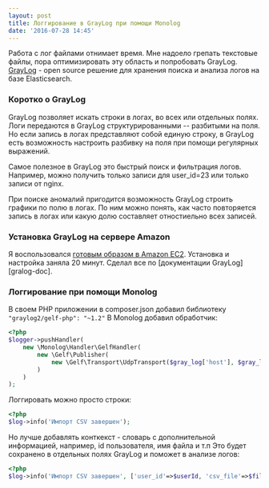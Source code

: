 ```yaml
---
layout: post
title: Логгирование в GrayLog при помощи Monolog
date: '2016-07-28 14:45'
---
```


Работа с лог файлами отнимает время. Мне надоело грепать текстовые файлы,
пора оптимизировать эту область и попробовать GrayLog. [GrayLog][graylog] - open source решение
для хранения поиска и анализа логов на базе Elasticsearch.

### Коротко о GrayLog

GrayLog позволяет искать строки в логах, во всех или отдельных полях. Логи передаются в GrayLog структурированными --
разбитыми на поля. Но если запись в логах представляют собой единую строку, в GrayLog есть возможность настроить разбивку на поля
при помощи регулярных выражений.

Самое полезное в GrayLog это быстрый поиск и фильтрация логов. Например, можно получить только записи для user_id=23 или
только записи от nginx.

При поиске аномалий пригодится возможность GrayLog строить графики по полю в логах. По ним можно понять, как часто повторяется
запись в логах или какую долю составляет отностиельно всех записей.

### Установка GrayLog на сервере Amazon

Я воспользовался [готовым образом в Amazon EC2][graylog-ec2-image]. Установка и настройка заняла 20 минут.
Сделал все по [документации GrayLog][gralog-doc].

### Логгирование при помощи Monolog

В своем PHP приложении в composer.json добавил библиотеку `"graylog2/gelf-php": "~1.2"`
В Monolog добавил обработчик:
```php
<?php
$logger->pushHandler(
    new \Monolog\Handler\GelfHandler(
        new \Gelf\Publisher(
            new \Gelf\Transport\UdpTransport($gray_log['host'], $gray_log['port'])
        )
    )
);
```

Логгировать можно просто строки:
```php
<?php
$log->info('Импорт CSV завершен');
```

Но лучше добавлять конткекст - словарь с дополнительной информацией, например, id пользователя, имя файла и т.п
Это будет сохранено в отдельных полях GrayLog и поможет в анализе логов:
```php
<?php
$log->info('Импорт CSV завершен', ['user_id'=>$userId, 'csv_file'=>$file]);
```


[graylog]: https://www.graylog.org
[graylog-doc]: http://docs.graylog.org/en/2.0/pages/installation/aws.html
[graylog-ec2-image]: https://github.com/Graylog2/graylog2-images/tree/2.0/aws
